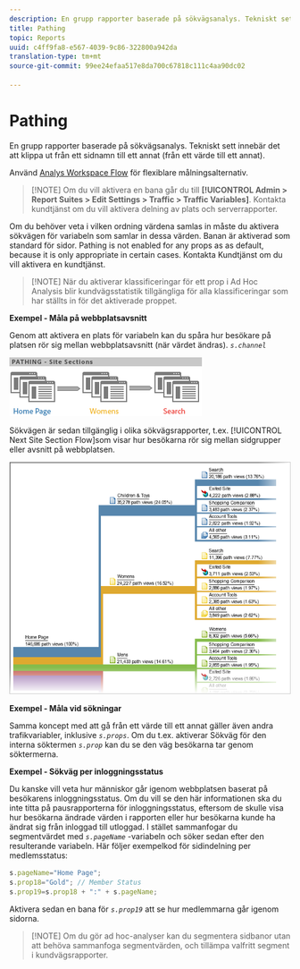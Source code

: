 ```yaml
---
description: En grupp rapporter baserade på sökvägsanalys. Tekniskt sett innebär det att klippa ut från ett sidnamn till ett annat (från ett värde till ett annat).
title: Pathing
topic: Reports
uuid: c4ff9fa8-e567-4039-9c86-322800a942da
translation-type: tm+mt
source-git-commit: 99ee24efaa517e8da700c67818c111c4aa90dc02

---
```



# Pathing

En grupp rapporter baserade på sökvägsanalys. Tekniskt sett innebär det att klippa ut från ett sidnamn till ett annat (från ett värde till ett annat).

Använd [Analys Workspace Flow](https://marketing.adobe.com/resources/help/en_US/analytics/analysis-workspace/flow.html) för flexiblare målningsalternativ.

> [!NOTE] Om du vill aktivera en bana går du till **[!UICONTROL Admin > Report Suites > Edit Settings > Traffic > Traffic Variables]**. Kontakta kundtjänst om du vill aktivera delning av plats och serverrapporter.

Om du behöver veta i vilken ordning värdena samlas in måste du aktivera sökvägen för variabeln som samlar in dessa värden. Banan är aktiverad som standard för sidor. Pathing is not enabled for any props as as default, because it is only appropriate in certain cases. Kontakta Kundtjänst om du vill aktivera en kundtjänst.

> [!NOTE] När du aktiverar klassificeringar för ett prop i Ad Hoc Analysis blir kundvägsstatistik tillgängliga för alla klassificeringar som har ställts in för det aktiverade proppet.

**Exempel - Måla på webbplatsavsnitt**

Genom att aktivera en plats för variabeln kan du spåra hur besökare på platsen rör sig mellan webbplatsavsnitt (när värdet ändras). *`s.channel`*

![](assets/path_sections.png)

Sökvägen är sedan tillgänglig i olika sökvägsrapporter, t.ex. [!UICONTROL Next Site Section Flow]som visar hur besökarna rör sig mellan sidgrupper eller avsnitt på webbplatsen.

![](assets/paths_report.png)

**Exempel - Måla vid sökningar**

Samma koncept med att gå från ett värde till ett annat gäller även andra trafikvariabler, inklusive *`s.props`*. Om du t.ex. aktiverar Sökväg för den interna söktermen *`s.prop`* kan du se den väg besökarna tar genom söktermerna.

**Exempel - Sökväg per inloggningsstatus**

Du kanske vill veta hur människor går igenom webbplatsen baserat på besökarens inloggningsstatus. Om du vill se den här informationen ska du inte titta på pausrapporterna för inloggningsstatus, eftersom de skulle visa hur besökarna ändrade värden i rapporten eller hur besökarna kunde ha ändrat sig från inloggad till utloggad. I stället sammanfogar du segmentvärdet med *`s.pageName`* -variabeln och söker sedan efter den resulterande variabeln. Här följer exempelkod för sidindelning per medlemsstatus:

```js
s.pageName="Home Page"; 
s.prop18="Gold"; // Member Status 
s.prop19=s.prop18 + ":" + s.pageName;
```

Aktivera sedan en bana för *`s.prop19`* att se hur medlemmarna går igenom sidorna.

> [!NOTE] Om du gör ad hoc-analyser kan du segmentera sidbanor utan att behöva sammanfoga segmentvärden, och tillämpa valfritt segment i kundvägsrapporter.


